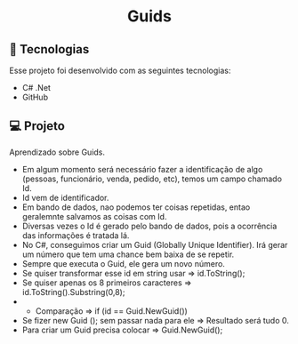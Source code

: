 <h1 align="center"> Guids </h1>

## 🚀 Tecnologias

Esse projeto foi desenvolvido com as seguintes tecnologias:

- C# .Net
- GitHub

## 💻 Projeto

Aprendizado sobre Guids.

- Em algum momento será necessário fazer a identificação de algo (pessoas, funcionário, venda, pedido, etc), temos um campo chamado Id.
- Id vem de identificador.
- Em bando de dados, nao podemos ter coisas repetidas, entao geralemnte salvamos as coisas com Id.
- Diversas vezes o Id é gerado pelo bando de dados, pois a ocorrência das informações é tratada lá.
- No C#, conseguimos criar um Guid (Globally Unique Identifier). Irá gerar um número que tem uma chance bem baixa de se repetir.
- Sempre que executa o Guid, ele gera um novo número.
- Se quiser transformar esse id em string usar => id.ToString();
- Se quiser apenas os 8 primeiros caracteres => id.ToString().Substring(0,8);
- - Comparação => if (id == Guid.NewGuid())
- Se fizer new Guid (); sem passar nada para ele => Resultado será tudo 0.
- Para criar um Guid precisa colocar => Guid.NewGuid();

